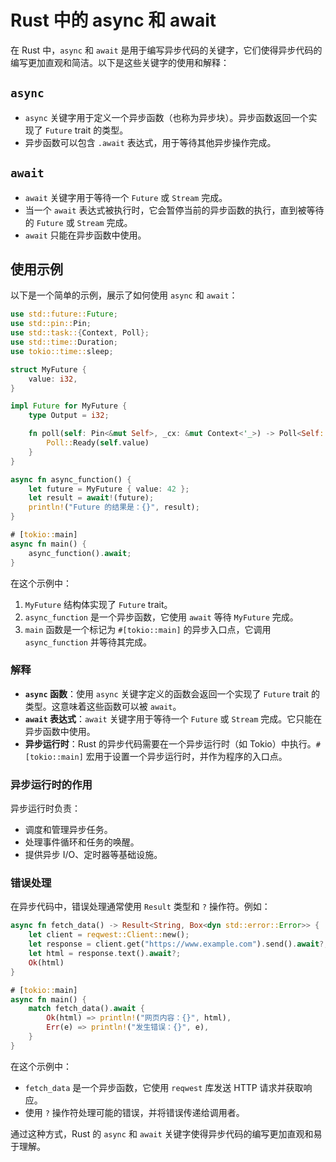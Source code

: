 # Rust 中的 async 和 await

在 Rust 中，`async` 和 `await` 是用于编写异步代码的关键字，它们使得异步代码的编写更加直观和简洁。以下是这些关键字的使用和解释：

## `async`

- `async` 关键字用于定义一个异步函数（也称为异步块）。异步函数返回一个实现了 `Future` trait 的类型。
- 异步函数可以包含 `.await` 表达式，用于等待其他异步操作完成。

## `await`

- `await` 关键字用于等待一个 `Future` 或 `Stream` 完成。
- 当一个 `await` 表达式被执行时，它会暂停当前的异步函数的执行，直到被等待的 `Future` 或 `Stream` 完成。
- `await` 只能在异步函数中使用。

## 使用示例

以下是一个简单的示例，展示了如何使用 `async` 和 `await`：

```rust
use std::future::Future;
use std::pin::Pin;
use std::task::{Context, Poll};
use std::time::Duration;
use tokio::time::sleep;

struct MyFuture {
    value: i32,
}

impl Future for MyFuture {
    type Output = i32;

    fn poll(self: Pin<&mut Self>, _cx: &mut Context<'_>) -> Poll<Self::Output> {
        Poll::Ready(self.value)
    }
}

async fn async_function() {
    let future = MyFuture { value: 42 };
    let result = await!(future);
    println!("Future 的结果是：{}", result);
}

# [tokio::main]
async fn main() {
    async_function().await;
}
```

在这个示例中：

1. `MyFuture` 结构体实现了 `Future` trait。
2. `async_function` 是一个异步函数，它使用 `await` 等待 `MyFuture` 完成。
3. `main` 函数是一个标记为 `#[tokio::main]` 的异步入口点，它调用 `async_function` 并等待其完成。

### 解释

- **`async` 函数**：使用 `async` 关键字定义的函数会返回一个实现了 `Future` trait 的类型。这意味着这些函数可以被 `await`。
- **`await` 表达式**：`await` 关键字用于等待一个 `Future` 或 `Stream` 完成。它只能在异步函数中使用。
- **异步运行时**：Rust 的异步代码需要在一个异步运行时（如 Tokio）中执行。`#[tokio::main]` 宏用于设置一个异步运行时，并作为程序的入口点。

### 异步运行时的作用

异步运行时负责：

- 调度和管理异步任务。
- 处理事件循环和任务的唤醒。
- 提供异步 I/O、定时器等基础设施。

### 错误处理

在异步代码中，错误处理通常使用 `Result` 类型和 `?` 操作符。例如：

```rust
async fn fetch_data() -> Result<String, Box<dyn std::error::Error>> {
    let client = reqwest::Client::new();
    let response = client.get("https://www.example.com").send().await?;
    let html = response.text().await?;
    Ok(html)
}

# [tokio::main]
async fn main() {
    match fetch_data().await {
        Ok(html) => println!("网页内容：{}", html),
        Err(e) => println!("发生错误：{}", e),
    }
}
```

在这个示例中：

- `fetch_data` 是一个异步函数，它使用 `reqwest` 库发送 HTTP 请求并获取响应。
- 使用 `?` 操作符处理可能的错误，并将错误传递给调用者。

通过这种方式，Rust 的 `async` 和 `await` 关键字使得异步代码的编写更加直观和易于理解。
